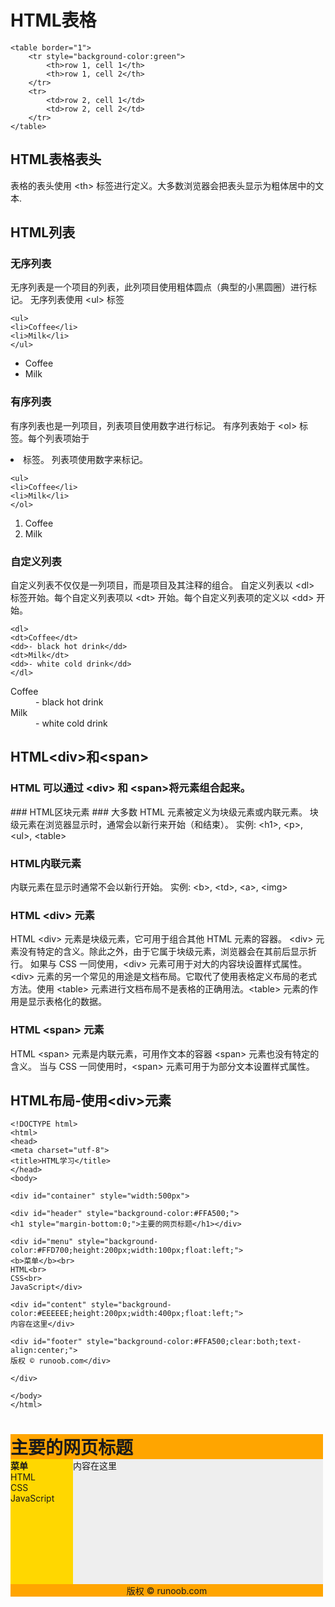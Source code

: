 # HTML表格 #
```
<table border="1">
    <tr style="background-color:green">
        <th>row 1, cell 1</th>
        <th>row 1, cell 2</th>
    </tr>
    <tr>
        <td>row 2, cell 1</td>
        <td>row 2, cell 2</td>
    </tr>
</table>
```
## HTML表格表头 ##
表格的表头使用 &lt;th> 标签进行定义。大多数浏览器会把表头显示为<th>粗体居中的文本.</th>

## HTML列表 ##
### 无序列表 ###
无序列表是一个项目的列表，此列项目使用粗体圆点（典型的小黑圆圈）进行标记。
无序列表使用 &lt;ul> 标签
```
<ul>
<li>Coffee</li>
<li>Milk</li>
</ul>
```
<ul>
<li>Coffee</li>
<li>Milk</li>
</ul>

### 有序列表 ###
有序列表也是一列项目，列表项目使用数字进行标记。 有序列表始于 &lt;ol> 标签。每个列表项始于 <li> 标签。
列表项使用数字来标记。
```
<ul>
<li>Coffee</li>
<li>Milk</li>
</ol>
```
<ol>
<li>Coffee</li>
<li>Milk</li>
</ol>

### 自定义列表 ###
自定义列表不仅仅是一列项目，而是项目及其注释的组合。
自定义列表以 &lt;dl> 标签开始。每个自定义列表项以 &lt;dt> 开始。每个自定义列表项的定义以 &lt;dd> 开始。
```
<dl>
<dt>Coffee</dt>
<dd>- black hot drink</dd>
<dt>Milk</dt>
<dd>- white cold drink</dd>
</dl>
```
<dl>
<dt>Coffee</dt>
<dd>- black hot drink</dd>
<dt>Milk</dt>
<dd>- white cold drink</dd>
</dl>

## HTML&lt;div>和&lt;span> ##
<h3>HTML 可以通过 &lt;div> 和 &lt;span>将元素组合起来。</h3>
### HTML区块元素 ###
大多数 HTML 元素被定义为块级元素或内联元素。
块级元素在浏览器显示时，通常会以新行来开始（和结束）。
实例: &lt;h1>, &lt;p>, &lt;ul>, &lt;table> 

### HTML内联元素 ###
内联元素在显示时通常不会以新行开始。
实例: &lt;b>, &lt;td>, &lt;a>, &lt;img>

### HTML &lt;div> 元素 ###

HTML &lt;div> 元素是块级元素，它可用于组合其他 HTML 元素的容器。
&lt;div> 元素没有特定的含义。除此之外，由于它属于块级元素，浏览器会在其前后显示折行。
如果与 CSS 一同使用，&lt;div> 元素可用于对大的内容块设置样式属性。
&lt;div> 元素的另一个常见的用途是文档布局。它取代了使用表格定义布局的老式方法。使用 &lt;table> 元素进行文档布局不是表格的正确用法。&lt;table> 元素的作用是显示表格化的数据。
### HTML &lt;span> 元素 ###
HTML &lt;span> 元素是内联元素，可用作文本的容器
&lt;span> 元素也没有特定的含义。
当与 CSS 一同使用时，&lt;span> 元素可用于为部分文本设置样式属性。

## HTML布局-使用&lt;div>元素 ##
```
<!DOCTYPE html>
<html>
<head> 
<meta charset="utf-8"> 
<title>HTML学习</title> 
</head>
<body>
 
<div id="container" style="width:500px">
 
<div id="header" style="background-color:#FFA500;">
<h1 style="margin-bottom:0;">主要的网页标题</h1></div>
 
<div id="menu" style="background-color:#FFD700;height:200px;width:100px;float:left;">
<b>菜单</b><br>
HTML<br>
CSS<br>
JavaScript</div>
 
<div id="content" style="background-color:#EEEEEE;height:200px;width:400px;float:left;">
内容在这里</div>
 
<div id="footer" style="background-color:#FFA500;clear:both;text-align:center;">
版权 © runoob.com</div>
 
</div>
 
</body>
</html>
```

<html>
<head> 
<meta charset="utf-8"> 
<title>菜鸟教程(runoob.com)</title> 
</head>
<body>
 
<div id="container" style="width:500px">
 
<div id="header" style="background-color:#FFA500;">
<h1 style="margin-bottom:0;">主要的网页标题</h1></div>
 
<div id="menu" style="background-color:#FFD700;height:200px;width:100px;float:left;">
<b>菜单</b><br>
HTML<br>
CSS<br>
JavaScript</div>
 
<div id="content" style="background-color:#EEEEEE;height:200px;width:400px;float:left;">
内容在这里</div>
 
<div id="footer" style="background-color:#FFA500;clear:both;text-align:center;">
版权 © runoob.com</div>
 
</div>
 
</body>
</html>
